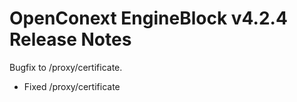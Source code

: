 # OpenConext EngineBlock v4.2.4 Release Notes #

Bugfix to /proxy/certificate.

* Fixed /proxy/certificate